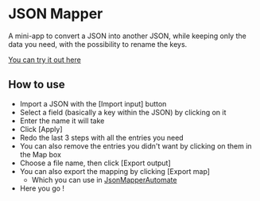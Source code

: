 # JSON Mapper

A mini-app to convert a JSON into another JSON, while keeping only the data you need, with the possibility to rename the keys.

[You can try it out here](https://totoshampoin.github.io/JsonMapper/)

## How to use

- Import a JSON with the [Import input] button
- Select a field (basically a key within the JSON) by clicking on it
- Enter the name it will take
- Click [Apply]
- Redo the last 3 steps with all the entries you need
- You can also remove the entries you didn't want by clicking on them in the Map box
- Choose a file name, then click [Export output]
- You can also export the mapping by clicking [Export map]
  - Which you can use in [JsonMapperAutomate](https://github.com/TotoShampoin/JsonMapperAutomate)
- Here you go !
